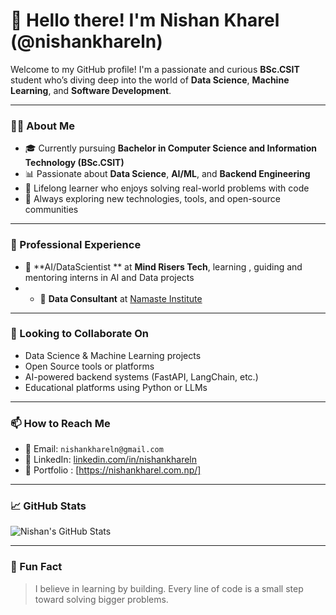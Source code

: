 # 👋 Hello there! I'm Nishan Kharel (@nishankhareln)

Welcome to my GitHub profile! I'm a passionate and curious **BSc.CSIT** student who’s diving deep into the world of **Data Science**, **Machine Learning**, and **Software Development**.

---

### 👨‍💻 About Me
- 🎓 Currently pursuing **Bachelor in Computer Science and Information Technology (BSc.CSIT)**
- 📊 Passionate about **Data Science**, **AI/ML**, and **Backend Engineering**
- 🧠 Lifelong learner who enjoys solving real-world problems with code
- 🌱 Always exploring new technologies, tools, and open-source communities

---

### 💼 Professional Experience
- 🧠 **AI/DataScientist ** at **Mind Risers Tech**, learning , guiding and mentoring interns in AI and Data projects
- - 🔬 **Data Consultant** at [Namaste Institute](https://namasteinstitute.org)
---

### 🤝 Looking to Collaborate On
- Data Science & Machine Learning projects
- Open Source tools or platforms
- AI-powered backend systems (FastAPI, LangChain, etc.)
- Educational platforms using Python or LLMs

---

### 📫 How to Reach Me
- 📧 Email: `nishankhareln@gmail.com`
- 💼 LinkedIn: [linkedin.com/in/nishankhareln](https://www.linkedin.com/in/nishankhareln)
- 📝 Portfolio : [https://nishankharel.com.np/]

---

### 📈 GitHub Stats
![Nishan's GitHub Stats](https://github-readme-stats.vercel.app/api?username=nishankhareln&show_icons=true&theme=radical)

---

### 🧠 Fun Fact
> I believe in learning by building. Every line of code is a small step toward solving bigger problems.

<!---
nishankhareln/nishankhareln is a ✨ special ✨ repository because its `README.md` (this file) appears on your GitHub profile.
You can click the Preview link to take a look at your changes.
--->
